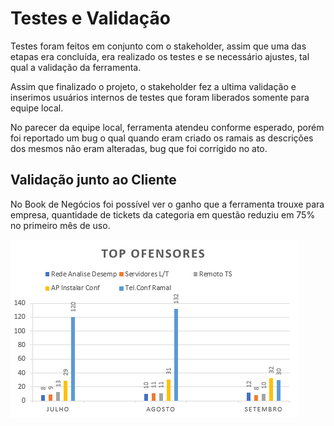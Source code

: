 # Testes e Validação

Testes foram feitos em conjunto com o stakeholder, assim que uma das etapas era concluída, era realizado os testes e se necessário ajustes, tal qual a validação da ferramenta.

Assim que finalizado o projeto, o stakeholder fez a ultima validação e inserimos usuários internos de testes que foram liberados somente para equipe local.

No parecer da equipe local, ferramenta atendeu conforme esperado, porém foi reportado um bug o qual quando eram criado os ramais as descrições dos mesmos não eram alteradas, bug que foi corrigido no ato.

## Validação junto ao Cliente
No Book de Negócios foi possível ver o ganho que a ferramenta trouxe para empresa, quantidade de tickets da categoria em questão reduziu em 75% no primeiro mês de uso.

![TOP_OFENSORES_SET](.gitbook/assets/top_ofensores_set.png)
